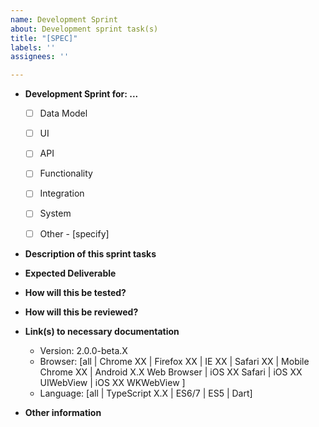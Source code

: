 ```yaml
---
name: Development Sprint
about: Development sprint task(s)
title: "[SPEC]"
labels: ''
assignees: ''

---
```


* **Development Sprint for: ...**
  - [ ] Data Model
  - [ ] UI
  - [ ] API
  - [ ] Functionality
  - [ ] Integration
  - [ ] System
  - [ ] Other - [specify]


* **Description of this sprint tasks**



* **Expected Deliverable**



* **How will this be tested?**



* **How will this be reviewed?**



* **Link(s) to necessary documentation**
  
  - Version: 2.0.0-beta.X
  - Browser: [all | Chrome XX | Firefox XX | IE XX | Safari XX | Mobile Chrome XX | Android X.X Web Browser | iOS XX Safari | iOS XX UIWebView | iOS XX WKWebView ]
  - Language: [all | TypeScript X.X | ES6/7 | ES5 | Dart]


* **Other information**
